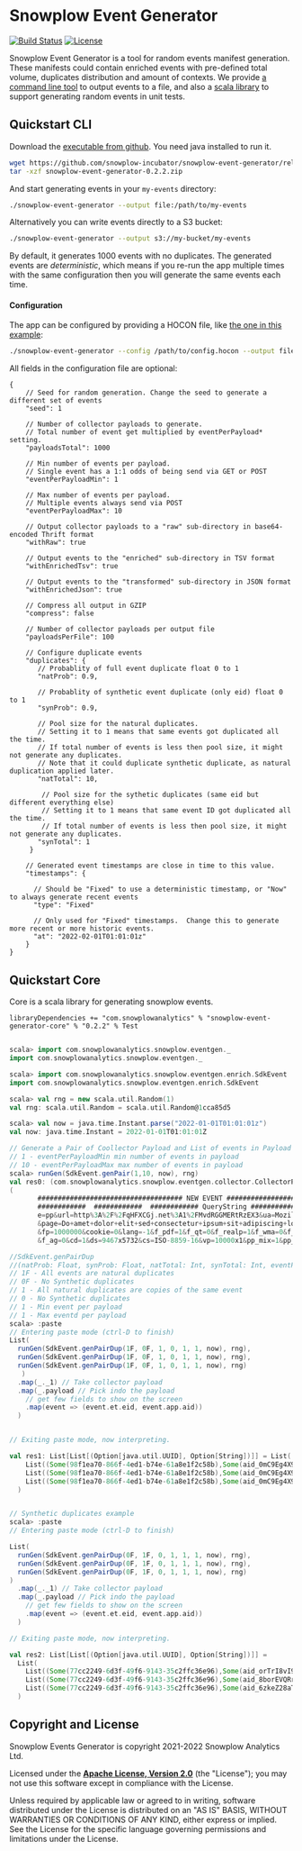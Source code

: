 # Snowplow Event Generator

[![Build Status][build-image]][build] 
[![License][license-image]][license]

Snowplow Event Generator is a tool for random events manifest generation.
These manifests could contain enriched events with pre-defined total volume, duplicates distribution and amount of contexts.
We provide [a command line tool](#quickstart-cli) to output events to a file, and also a [scala library](#quickstart-core) to support generating random events in unit tests.

## Quickstart CLI

Download the [executable from github](https://github.com/snowplow-incubator/snowplow-event-generator/releases/download/0.2.2/snowplow-event-generator-0.2.2.tar.gz). You need java installed to run it.

```bash
wget https://github.com/snowplow-incubator/snowplow-event-generator/releases/download/0.2.2/snowplow-event-generator-0.2.2.tar.gz
tar -xzf snowplow-event-generator-0.2.2.zip
```

And start generating events in your `my-events` directory:

```bash
./snowplow-event-generator --output file:/path/to/my-events
```

Alternatively you can write events directly to a S3 bucket:

```bash
./snowplow-event-generator --output s3://my-bucket/my-events
```

By default, it generates 1000 events with no duplicates. The generated events are _deterministic_, which means if you re-run the app multiple times with the same configuration then you will generate the same events each time.

#### Configuration

The app can be configured by providing a HOCON file, like [the one in this example](./config/config.example.hocon):

```bash
./snowplow-event-generator --config /path/to/config.hocon --output file:/path/to/my-events
```

All fields in the configuration file are optional:


```
{
    // Seed for random generation. Change the seed to generate a different set of events
    "seed": 1
  
    // Number of collector payloads to generate. 
    // Total number of event get multiplied by eventPerPayload* setting. 
    "payloadsTotal": 1000
  
    // Min number of events per payload.
    // Single event has a 1:1 odds of being send via GET or POST
    "eventPerPayloadMin": 1
  
    // Max number of events per payload.
    // Multiple events always send via POST
    "eventPerPayloadMax": 10
  
    // Output collector payloads to a "raw" sub-directory in base64-encoded Thrift format
    "withRaw": true

    // Output events to the "enriched" sub-directory in TSV format
    "withEnrichedTsv": true

    // Output events to the "transformed" sub-directory in JSON format
    "withEnrichedJson": true
  
    // Compress all output in GZIP  
    "compress": false
  
    // Number of collector payloads per output file
    "payloadsPerFile": 100
  
    // Configure duplicate events
    "duplicates": {        
       // Probablity of full event duplicate float 0 to 1
       "natProb": 0.9,
      
       // Probablity of synthetic event duplicate (only eid) float 0 to 1
       "synProb": 0.9,

       // Pool size for the natural duplicates. 
       // Setting it to 1 means that same events got duplicated all the time.
       // If total number of events is less then pool size, it might not generate any duplicates. 
       // Note that it could duplicate synthetic duplicate, as natural duplication applied later.
       "natTotal": 10,
      
        // Pool size for the sythetic duplicates (same eid but different everything else) 
        // Setting it to 1 means that same event ID got duplicated all the time.
        // If total number of events is less then pool size, it might not generate any duplicates.
       "synTotal": 1
     }

    // Generated event timestamps are close in time to this value.
    "timestamps": {

      // Should be "Fixed" to use a deterministic timestamp, or "Now" to always generate recent events
      "type": "Fixed"

      // Only used for "Fixed" timestamps.  Change this to generate more recent or more historic events.
      "at": "2022-02-01T01:01:01z"
    }
}
```

## Quickstart Core

Core is a scala library for generating snowplow events.

```
libraryDependencies += "com.snowplowanalytics" % "snowplow-event-generator-core" % "0.2.2" % Test
```

```scala

scala> import com.snowplowanalytics.snowplow.eventgen._
import com.snowplowanalytics.snowplow.eventgen._

scala> import com.snowplowanalytics.snowplow.eventgen.enrich.SdkEvent
import com.snowplowanalytics.snowplow.eventgen.enrich.SdkEvent

scala> val rng = new scala.util.Random(1)
val rng: scala.util.Random = scala.util.Random@1cca85d5

scala> val now = java.time.Instant.parse("2022-01-01T01:01:01z")
val now: java.time.Instant = 2022-01-01T01:01:01Z

// Generate a Pair of Coollector Payload and List of events in Payload
// 1 - eventPerPayloadMin min number of events in payload
// 10 - eventPerPayloadMax max number of events in payload
scala> runGen(SdkEvent.genPair(1,10, now), rng)
val res0: (com.snowplowanalytics.snowplow.eventgen.collector.CollectorPayload, List[com.snowplowanalytics.snowplow.analytics.scalasdk.Event]) =
(
       #################################### NEW EVENT ####################################
       ############  ############  ############ QueryString ############  ############  ##########
       e=pp&url=http%3A%2F%2FqHFXCGj.net%3A1%2FMvdRGGMERtRzEX3&ua=Mozilla%2F5.0+%28compatible%3B+MSIE+9.0%3B+Windows+NT+6.0%3B+Trident%2F5.0%29
       &page=Do+amet+dolor+elit+sed+consectetur+ipsum+sit+adipiscing+lorem&refr=http%3A%2F%2Fwww.wvHtxQL.ru%3A1%2FpBXAZkzW8SMHNNh
       &fp=1000000&cookie=0&lang=-1&f_pdf=1&f_qt=0&f_realp=1&f_wma=0&f_dir=1&f_fla=1&f_java=1&f_gears=0
       &f_ag=0&cd=1&ds=9467x5732&cs=ISO-8859-16&vp=10000x1&pp_mix=1&pp_max=1&pp_m...

//SdkEvent.genPairDup
//(natProb: Float, synProb: Float, natTotal: Int, synTotal: Int, eventPerPayloadMin: Int, eventPerPayloadMax: Int, now: Instant)
// 1F - All events are natural duplicates
// 0F - No Synthetic duplicates
// 1 - All natural duplicates are copies of the same event
// 0 - No Synthetic duplicates
// 1 - Min event per payload
// 1 - Max eventd per payload
scala> :paste
// Entering paste mode (ctrl-D to finish)
List(
  runGen(SdkEvent.genPairDup(1F, 0F, 1, 0, 1, 1, now), rng),
  runGen(SdkEvent.genPairDup(1F, 0F, 1, 0, 1, 1, now), rng), 
  runGen(SdkEvent.genPairDup(1F, 0F, 1, 0, 1, 1, now), rng)
   )
  .map(_._1) // Take collector payload
  .map(_.payload // Pick indo the payload
    // get few fields to show on the screen
    .map(event => (event.et.eid, event.app.aid)) 
  )


// Exiting paste mode, now interpreting.

val res1: List[List[(Option[java.util.UUID], Option[String])]] = List(
    List((Some(98f1ea70-866f-4ed1-b74e-61a8e1f2c58b),Some(aid_0mC9Eg4X9F))),
    List((Some(98f1ea70-866f-4ed1-b74e-61a8e1f2c58b),Some(aid_0mC9Eg4X9F))),
    List((Some(98f1ea70-866f-4ed1-b74e-61a8e1f2c58b),Some(aid_0mC9Eg4X9F)))
  )


// Synthetic duplicates example
scala> :paste
// Entering paste mode (ctrl-D to finish)

List(
  runGen(SdkEvent.genPairDup(0F, 1F, 0, 1, 1, 1, now), rng),
  runGen(SdkEvent.genPairDup(0F, 1F, 0, 1, 1, 1, now), rng),
  runGen(SdkEvent.genPairDup(0F, 1F, 0, 1, 1, 1, now), rng)
)
  .map(_._1) // Take collector payload
  .map(_.payload // Pick indo the payload
    // get few fields to show on the screen
    .map(event => (event.et.eid, event.app.aid))
  )

// Exiting paste mode, now interpreting.

val res2: List[List[(Option[java.util.UUID], Option[String])]] =
  List(
    List((Some(77cc2249-6d3f-49f6-9143-35c2ffc36e96),Some(aid_orTrI8vI9D))),
    List((Some(77cc2249-6d3f-49f6-9143-35c2ffc36e96),Some(aid_8borEVQRrt))),
    List((Some(77cc2249-6d3f-49f6-9143-35c2ffc36e96),Some(aid_6zkeZ28aTr)))
  )

```


## Copyright and License

Snowplow Events Generator is copyright 2021-2022 Snowplow Analytics Ltd.

Licensed under the **[Apache License, Version 2.0][license]** (the "License");
you may not use this software except in compliance with the License.

Unless required by applicable law or agreed to in writing, software
distributed under the License is distributed on an "AS IS" BASIS,
WITHOUT WARRANTIES OR CONDITIONS OF ANY KIND, either express or implied.
See the License for the specific language governing permissions and
limitations under the License.


[license-image]: http://img.shields.io/badge/license-Apache--2-blue.svg?style=flat
[license]: http://www.apache.org/licenses/LICENSE-2.0

[build]: https://github.com/snowplow-incubator/snowplow-event-generator/actions?query=workflow%3A%22CI%22
[build-image]: https://github.com/snowplow-incubator/snowplow-event-generator/workflows/CI/badge.svg

